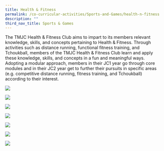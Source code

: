 ```yaml
---
title: Health & Fitness
permalink: /co-curricular-activities/Sports-and-Games/health-n-fitness
description: ""
third_nav_title: Sports & Games
---
```

The TMJC Health & Fitness Club aims to impart to its members relevant knowledge, skills, and concepts pertaining to Health & Fitness. Through activities such as distance running, functional fitness training, and Tchoukball, members of the TMJC Health & Fitness Club learn and apply these knowledge, skills, and concepts in a fun and meaningful ways. Adopting a modular approach, members in their JC1 year go through core modules and in their JC2 year get to further their pursuits in specific areas (e.g. competitive distance running, fitness training, and Tchoukball) according to their interest.

![](/images/TMJC-StudentDevelopment_CCA_HealthFitness_01.jpeg)

![](/images/TMJC-StudentDevelopment_CCA_HealthFitness_02.jpeg)

![](/images/TMJC-StudentDevelopment_CCA_HealthFitness_03.jpeg)

![](/images/TMJC-StudentDevelopment_CCA_HealthFitness_04.jpeg)

![](/images/TMJC-StudentDevelopment_CCA_HealthFitness_05.jpeg)

![](/images/TMJC-StudentDevelopment_CCA_HealthFitness_06.jpeg)

![](/images/TMJC-StudentDevelopment_CCA_HealthFitness_07.jpeg)
